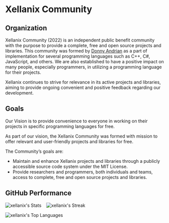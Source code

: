 # Xellanix Community
## Organization
Xellanix Community (2022) is an independent public benefit community with the purpose to provide a complete, free and open source projects and libraries. This community was formed by [Donny Andrian](https://github.com/donnyandrian) as a part of implementation for several programming languages such as C++, C#, JavaScript, and others. We are also established to have a positive impact on many people, especially programmers, in utilizing a programming language for their projects.

Xellanix continues to strive for relevance in its active projects and libraries, aiming to provide ongoing convenient and positive feedback regarding our development.

## Goals
Our Vision is to provide convenience to everyone in working on their projects in specific programming languages for free.

As part of our vision, the Xellanix Community was formed with mission to offer relevant and user-friendly projects and libraries for free.

The Community’s goals are:

- Maintain and enhance Xellanix projects and libraries through a publicly accessible source code system under the MIT License.
- Provide researchers and programmers, both individuals and teams, access to complete, free and open source projects and libraries.

## GitHub Performance
![xellanix's Stats](https://github-readme-stats.vercel.app/api?username=xellanix&theme=prussian&show_icons=true&hide_border=true&count_private=true&rank_icon=percentile) &nbsp;&nbsp;
![xellanix's Streak](https://github-readme-streak-stats.herokuapp.com/?user=xellanix&theme=prussian&hide_border=true) &nbsp;&nbsp;

![xellanix's Top Languages](https://github-readme-stats.vercel.app/api/top-langs/?username=xellanix&theme=prussian&show_icons=true&hide_border=true&layout=compact)
